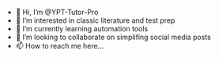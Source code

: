 - 👋 Hi, I’m @YPT-Tutor-Pro
- 👀 I’m interested in classic literature and test prep
- 🌱 I’m currently learning automation tools
- 💞️ I’m looking to collaborate on simplifing social media posts
- 📫 How to reach me here...

<!---
YPT-Tutor-Pro/YPT-Tutor-Pro is a ✨ special ✨ repository because its `README.md` (this file) appears on your GitHub profile.
You can click the Preview link to take a look at your changes.
--->
